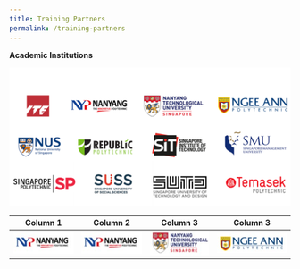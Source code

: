 ```yaml
---
title: Training Partners
permalink: /training-partners
---
```

**Academic Institutions**

![Alt text for image on Isomer site](/images/AICAC.png)



| Column 1 | Column 2 | Column 3 |Column 3 |
| -------- | -------- | -------- |-------- |
| <a href="https://www.nyp.edu.sg"><img src="/images/NYP%20Logo.jpg" alt="NYP logo"></a>| ![Alt text for image on Isomer site](/images/NYP%20Logo.jpg)    | ![Alt text for image on Isomer site](/images/NTU%20Logo.jpg)  |![Alt text for image on Isomer site](/images/NP%20Logo.jpg)   |